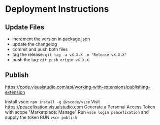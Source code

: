 # Deployment Instructions

## Update Files

- increment the version in package.json
- update the changelog
- commit and push both files
- tag the release: `git tag -a vX.X.X -m "Release vX.X.X"`
- push the tag: `git push origin vX.X.X`

## Publish

https://code.visualstudio.com/api/working-with-extensions/publishing-extension

Install vsce: `npm install -g @vscode/vsce`
Visit https://peacefixation.visualstudio.com
Generate a Personal Access Token with scope "Marketplace: Manage"
Run `vsce login peacefixation` and supply the token
RUN `vsce publish`
